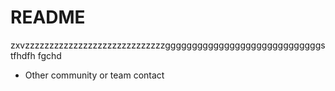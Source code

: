 # README #
zxvzzzzzzzzzzzzzzzzzzzzzzzzzzzzzgggggggggggggggggggggggggggggs
tfhdfh
fgchd
* Other community or team contact